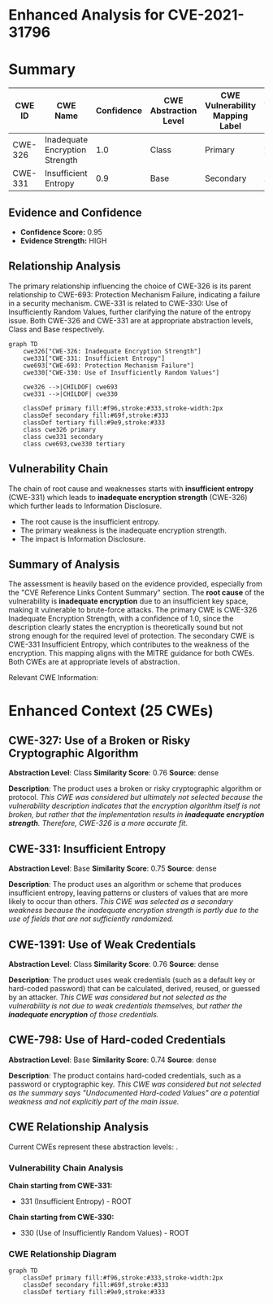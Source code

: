 # Enhanced Analysis for CVE-2021-31796

# Summary
| CWE ID | CWE Name | Confidence | CWE Abstraction Level | CWE Vulnerability Mapping Label | CWE-Vulnerability Mapping Notes |
|---|---|---|---|---|---|
| CWE-326 | Inadequate Encryption Strength | 1.0 | Class | Primary | Allowed-with-Review |
| CWE-331 | Insufficient Entropy | 0.9 | Base | Secondary | Allowed |

## Evidence and Confidence

*   **Confidence Score:** 0.95
*   **Evidence Strength:** HIGH

## Relationship Analysis
The primary relationship influencing the choice of CWE-326 is its parent relationship to CWE-693: Protection Mechanism Failure, indicating a failure in a security mechanism. CWE-331 is related to CWE-330: Use of Insufficiently Random Values, further clarifying the nature of the entropy issue. Both CWE-326 and CWE-331 are at appropriate abstraction levels, Class and Base respectively.

```mermaid
graph TD
    cwe326["CWE-326: Inadequate Encryption Strength"]
    cwe331["CWE-331: Insufficient Entropy"]
    cwe693["CWE-693: Protection Mechanism Failure"]
    cwe330["CWE-330: Use of Insufficiently Random Values"]

    cwe326 -->|CHILDOF| cwe693
    cwe331 -->|CHILDOF| cwe330
    
    classDef primary fill:#f96,stroke:#333,stroke-width:2px
    classDef secondary fill:#69f,stroke:#333
    classDef tertiary fill:#9e9,stroke:#333
    class cwe326 primary
    class cwe331 secondary
    class cwe693,cwe330 tertiary
```

## Vulnerability Chain
The chain of root cause and weaknesses starts with **insufficient entropy** (CWE-331) which leads to **inadequate encryption strength** (CWE-326) which further leads to Information Disclosure.
  - The root cause is the insufficient entropy.
  - The primary weakness is the inadequate encryption strength.
  - The impact is Information Disclosure.

## Summary of Analysis
The assessment is heavily based on the evidence provided, especially from the "CVE Reference Links Content Summary" section.
The **root cause** of the vulnerability is **inadequate encryption** due to an insufficient key space, making it vulnerable to brute-force attacks. The primary CWE is CWE-326 Inadequate Encryption Strength, with a confidence of 1.0, since the description clearly states the encryption is theoretically sound but not strong enough for the required level of protection. The secondary CWE is CWE-331 Insufficient Entropy, which contributes to the weakness of the encryption. This mapping aligns with the MITRE guidance for both CWEs. Both CWEs are at appropriate levels of abstraction.

Relevant CWE Information:

# Enhanced Context (25 CWEs)

## CWE-327: Use of a Broken or Risky Cryptographic Algorithm
**Abstraction Level**: Class
**Similarity Score**: 0.76
**Source**: dense

**Description**:
The product uses a broken or risky cryptographic algorithm or protocol.
*This CWE was considered but ultimately not selected because the vulnerability description indicates that the encryption algorithm itself is not broken, but rather that the implementation results in **inadequate encryption strength**. Therefore, CWE-326 is a more accurate fit.*

## CWE-331: Insufficient Entropy
**Abstraction Level**: Base
**Similarity Score**: 0.75
**Source**: dense

**Description**:
The product uses an algorithm or scheme that produces insufficient entropy, leaving patterns or clusters of values that are more likely to occur than others.
*This CWE was selected as a secondary weakness because the inadequate encryption strength is partly due to the use of fields that are not sufficiently randomized.*

## CWE-1391: Use of Weak Credentials
**Abstraction Level**: Class
**Similarity Score**: 0.76
**Source**: dense

**Description**:
The product uses weak credentials (such as a default key or hard-coded password) that can be calculated, derived, reused, or guessed by an attacker.
*This CWE was considered but not selected as the vulnerability is not due to weak credentials themselves, but rather the **inadequate encryption** of those credentials.*

## CWE-798: Use of Hard-coded Credentials
**Abstraction Level**: Base
**Similarity Score**: 0.74
**Source**: dense

**Description**:
The product contains hard-coded credentials, such as a password or cryptographic key.
*This CWE was considered but not selected as the summary says "Undocumented Hard-coded Values" are a potential weakness and not explicitly part of the main issue.*


## CWE Relationship Analysis

Current CWEs represent these abstraction levels: .


### Vulnerability Chain Analysis

**Chain starting from CWE-331:**
- 331 (Insufficient Entropy) - ROOT


**Chain starting from CWE-330:**
- 330 (Use of Insufficiently Random Values) - ROOT



### CWE Relationship Diagram

```mermaid
graph TD
    classDef primary fill:#f96,stroke:#333,stroke-width:2px
    classDef secondary fill:#69f,stroke:#333
    classDef tertiary fill:#9e9,stroke:#333
```